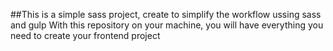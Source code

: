 ##This is a simple sass project, create to simplify the workflow ussing sass and gulp
With this repository on your machine, you will have everything you need to create your frontend project